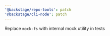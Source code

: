 ```yaml
---
'@backstage/repo-tools': patch
'@backstage/cli-node': patch
---
```


Replace `mock-fs` with internal mock utility in tests
